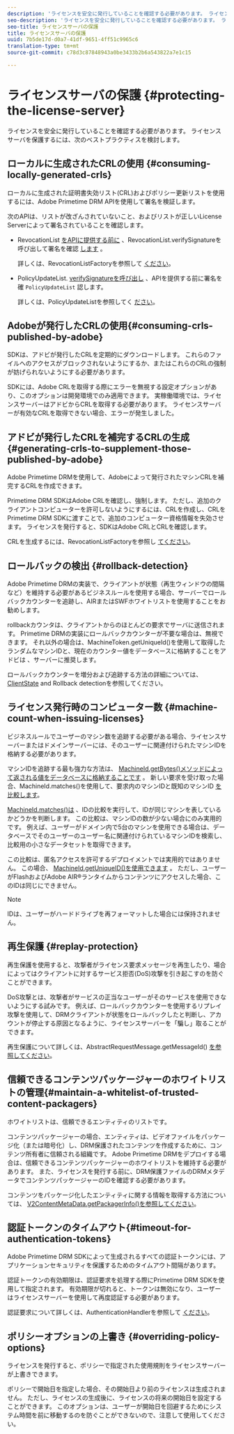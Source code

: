 ```yaml
---
description: 'ライセンスを安全に発行していることを確認する必要があります。 ライセンスサーバを保護するために、次のベストプラクティスを検討します。 '
seo-description: 'ライセンスを安全に発行していることを確認する必要があります。 ライセンスサーバを保護するために、次のベストプラクティスを検討します。 '
seo-title: ライセンスサーバの保護
title: ライセンスサーバの保護
uuid: 7b5de17d-d0a7-41df-9651-4ff51c9965c6
translation-type: tm+mt
source-git-commit: c78d3c87848943a0be3433b2b6a543822a7e1c15

---
```



# ライセンスサーバの保護 {#protecting-the-license-server}

ライセンスを安全に発行していることを確認する必要があります。 ライセンスサーバを保護するには、次のベストプラクティスを検討します。

## ローカルに生成されたCRLの使用 {#consuming-locally-generated-crls}

ローカルに生成された証明書失効リスト(CRL)およびポリシー更新リストを使用するには、Adobe Primetime DRM APIを使用して署名を検証します。

次のAPIは、リストが改ざんされていないこと、およびリストが正しいLicense Serverによって署名されていることを確認します。

* RevocationList [をAPIに提供する前に](https://help.adobe.com/en_US/primetime/api/drm-apis/server/javadocs-flashaccess-pro/com/adobe/flashaccess/sdk/revocation/RevocationList.html#verifySignature(java.security.cert.X509Certificate)) 、RevocationList.verifySignatureを呼び出して署名を確認 [します](https://help.adobe.com/en_US/primetime/api/drm-apis/server/javadocs-flashaccess-pro/com/adobe/flashaccess/sdk/revocation/RevocationList.html) 。

   詳しくは、RevocationListFactoryを参照して [ください](https://help.adobe.com/en_US/primetime/api/drm-apis/server/javadocs-flashaccess-pro/com/adobe/flashaccess/sdk/revocation/RevocationListFactory.html)。

* PolicyUpdateList. [verifySignatureを呼び出し](https://help.adobe.com/en_US/primetime/api/drm-apis/server/javadocs-flashaccess-pro/com/adobe/flashaccess/sdk/policyupdate/PolicyUpdateList.html#verifySignature(java.security.cert.X509Certificate)) 、APIを提供する前に署名を確 `PolicyUpdateList` 認します。

   詳しくは、PolicyUpdateListを参照してく [ださい](https://help.adobe.com/en_US/primetime/api/drm-apis/server/javadocs-flashaccess-pro/com/adobe/flashaccess/sdk/policyupdate/PolicyUpdateList.html)。

## Adobeが発行したCRLの使用{#consuming-crls-published-by-adobe}

SDKは、アドビが発行したCRLを定期的にダウンロードします。 これらのファイルへのアクセスがブロックされないようにするか、またはこれらのCRLの強制が妨げられないようにする必要があります。

SDKには、Adobe CRLを取得する際にエラーを無視する設定オプションがあり、このオプションは開発環境でのみ適用できます。 実稼働環境では、ライセンスサーバーはアドビからCRLを取得する必要があります。 ライセンスサーバーが有効なCRLを取得できない場合、エラーが発生しました。

## アドビが発行したCRLを補完するCRLの生成{#generating-crls-to-supplement-those-published-by-adobe}

Adobe Primetime DRMを使用して、Adobeによって発行されたマシンCRLを補完するCRLを作成できます。

Primetime DRM SDKはAdobe CRLを確認し、強制します。 ただし、追加のクライアントコンピューターを許可しないようにするには、CRLを作成し、CRLをPrimetime DRM SDKに渡すことで、追加のコンピューター資格情報を失効させます。 ライセンスを発行すると、SDKはAdobe CRLとCRLを確認します。

CRLを生成するには、RevocationListFactoryを参照し [てください](https://help.adobe.com/en_US/primetime/api/drm-apis/server/javadocs-flashaccess-pro/com/adobe/flashaccess/sdk/revocation/RevocationListFactory.html)。

## ロールバックの検出 {#rollback-detection}

Adobe Primetime DRMの実装で、クライアントが状態（再生ウィンドウの間隔など）を維持する必要があるビジネスルールを使用する場合、サーバーでロールバックカウンターを追跡し、AIRまたはSWFホワイトリストを使用することをお勧めします。

rollbackカウンタは、クライアントからのほとんどの要求でサーバに送信されます。 Primetime DRMの実装にロールバックカウンターが不要な場合は、無視できます。 それ以外の場合は、MachineToken.getUniqueId()を使用して取得したランダムなマシンIDと、現在のカウンター値をデータベースに格納することをアドビは [](https://help.adobe.com/en_US/primetime/api/drm-apis/server/javadocs-flashaccess-pro/com/adobe/flashaccess/sdk/cert/MachineId.html#getUniqueId())、サーバーに推奨します。

ロールバックカウンターを増分および追跡する方法の詳細については、 [ClientState](https://help.adobe.com/en_US/primetime/api/drm-apis/server/javadocs-flashaccess-pro/com/adobe/flashaccess/sdk/protocol/ClientState.html) and Rollback detectionを参照してください。

## ライセンス発行時のコンピューター数 {#machine-count-when-issuing-licenses}

ビジネスルールでユーザーのマシン数を追跡する必要がある場合、ライセンスサーバーまたはドメインサーバーには、そのユーザーに関連付けられたマシンIDを格納する必要があります。

マシンIDを追跡する最も強力な方法は、 [MachineId.getBytes()メソッドによって返される値をデータベースに格納することです](https://help.adobe.com/en_US/primetime/api/drm-apis/server/javadocs-flashaccess-pro/com/adobe/flashaccess/sdk/cert/MachineId.html#getBytes()) 。 新しい要求を受け取った場合、MachineId.matches()を使用して、要求内のマシンIDと既知のマシンID [を比較します](https://help.adobe.com/en_US/primetime/api/drm-apis/server/javadocs-flashaccess-pro/com/adobe/flashaccess/sdk/cert/MachineId.html#matches(com.adobe.flashaccess.sdk.cert.MachineId))。

[MachineId.matches()は](https://help.adobe.com/en_US/primetime/api/drm-apis/server/javadocs-flashaccess-pro/com/adobe/flashaccess/sdk/cert/MachineId.html#matches(com.adobe.flashaccess.sdk.cert.MachineId)) 、IDの比較を実行して、IDが同じマシンを表しているかどうかを判断します。 この比較は、マシンIDの数が少ない場合にのみ実用的です。 例えば、ユーザーがドメイン内で5台のマシンを使用できる場合は、データベースでそのユーザーのユーザー名に関連付けられているマシンIDを検索し、比較用の小さなデータセットを取得できます。

この比較は、匿名アクセスを許可するデプロイメントでは実用的ではありません。 この場合、 [MachineId.getUniqueID()を使用できます](https://help.adobe.com/en_US/primetime/api/drm-apis/server/javadocs-flashaccess-pro/com/adobe/flashaccess/sdk/cert/MachineId.html#getUniqueId()) 。 ただし、ユーザーがFlashおよびAdobe AIR®ランタイムからコンテンツにアクセスした場合、このIDは同じにできません。

>[!NOTE]
>
>IDは、ユーザーがハードドライブを再フォーマットした場合には保持されません。

## 再生保護 {#replay-protection}

再生保護を使用すると、攻撃者がライセンス要求メッセージを再生したり、場合によってはクライアントに対するサービス拒否(DoS)攻撃を引き起こすのを防ぐことができます。

DoS攻撃とは、攻撃者がサービスの正当なユーザーがそのサービスを使用できないようにする試みです。 例えば、ロールバックカウンターを使用するリプレイ攻撃を使用して、DRMクライアントが状態をロールバックしたと判断し、アカウントが停止する原因となるように、ライセンスサーバーを「騙し」取ることができます。

再生保護について詳しくは、AbstractRequestMessage.getMessageId() [ を参照してください](https://help.adobe.com/en_US/primetime/api/drm-apis/server/javadocs-flashaccess-pro/com/adobe/flashaccess/sdk/protocol/AbstractRequestMessage.html#getMessageId())。

## 信頼できるコンテンツパッケージャーのホワイトリストの管理{#maintain-a-whitelist-of-trusted-content-packagers}

ホワイトリストは、信頼できるエンティティのリストです。

コンテンツパッケージャーの場合、エンティティは、ビデオファイルをパッケージ化（または暗号化）し、DRM保護されたコンテンツを作成するために、コンテンツ所有者に信頼される組織です。 Adobe Primetime DRMをデプロイする場合は、信頼できるコンテンツパッケージャーのホワイトリストを維持する必要があります。 また、ライセンスを発行する前に、DRM保護ファイルのDRMメタデータでコンテンツパッケージャーのIDを確認する必要があります。

コンテンツをパッケージ化したエンティティに関する情報を取得する方法については、 [V2ContentMetaData.getPackagerInfo()を参照してください](https://help.adobe.com/en_US/primetime/api/drm-apis/server/javadocs-flashaccess-pro/com/adobe/flashaccess/sdk/media/drm/keys/v2/V2ContentMetaData.html#getPackagerInfo())。

## 認証トークンのタイムアウト{#timeout-for-authentication-tokens}

Adobe Primetime DRM SDKによって生成されるすべての認証トークンには、アプリケーションセキュリティを保護するためのタイムアウト間隔があります。

認証トークンの有効期限は、認証要求を処理する際にPrimetime DRM SDKを使用して指定されます。 有効期限が切れると、トークンは無効になり、ユーザーはライセンスサーバーを使用して再度認証する必要があります。

認証要求について詳しくは、AuthenticationHandlerを参照して [ください](https://help.adobe.com/en_US/primetime/api/drm-apis/server/javadocs-flashaccess-pro/com/adobe/flashaccess/sdk/protocol/authentication/AuthenticationHandler.html)。

## ポリシーオプションの上書き {#overriding-policy-options}

ライセンスを発行すると、ポリシーで指定された使用規則をライセンスサーバーが上書きできます。

ポリシーで開始日を指定した場合、その開始日より前のライセンスは生成されません。 ただし、ライセンスの生成後に、ライセンスの将来の開始日を設定することができます。 このオプションは、ユーザーが開始日を回避するためにシステム時間を前に移動するのを防ぐことができないので、注意して使用してください。